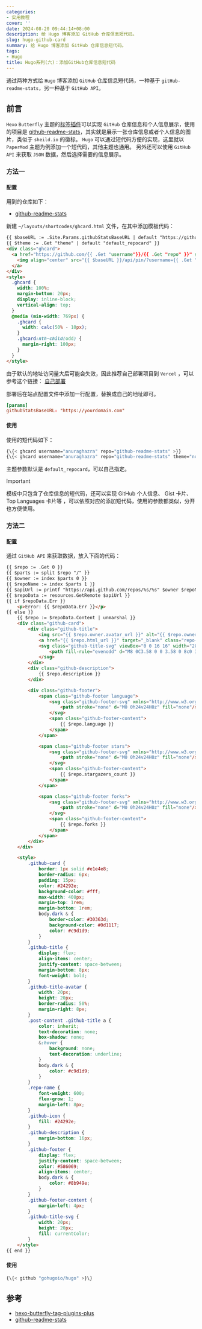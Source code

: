 ```yaml
---
categories: 
- 实用教程
cover: ''
date: 2024-08-20 09:44:14+08:00
description: 给 Hugo 博客添加 GitHub 仓库信息短代码。
slug: hugo-github-card
summary: 给 Hugo 博客添加 GitHub 仓库信息短代码。
tags:
- Hugo
title: Hugo系列(六)：添加GitHub仓库信息短代码
---
```

通过两种方式给 `Hugo` 博客添加 `GitHub` 仓库信息短代码，一种基于 ` gitHub-readme-stats `，另一种基于 `GitHub API`。
<!--more-->

## 前言
`Hexo` `Butterfly` 主题的[标签插件](https://github.com/Akilarlxh/hexo-butterfly-tag-plugins-plus)可以实现 `GitHub` 仓库信息和个人信息展示，使用的项目是 [github-readme-stats](https://github.com/anuraghazra/github-readme-stats)，其实就是展示一张仓库信息或者个人信息的图片，类似于 `sheild.io` 的徽标。
`Hugo` 可以通过短代码方便的实现，这里就以 `PaperMod` 主题为例添加一个短代码，其他主题也通用。
另外还可以使用 `GitHub API` 来获取 `JSON` 数据，然后选择需要的信息展示。

### 方法一
#### 配置
用到的仓库如下：

- [github-readme-stats](https://github.com/anuraghazra/github-readme-stats)

新建 `~/layouts/shortcodes/ghcard.html` 文件，在其中添加模板代码：

```html
{{ $baseURL := .Site.Params.githubStatsBaseURL | default "https://github-readme-stats.vercel.app" }}
{{ $theme := .Get "theme" | default "default_repocard" }}
<div class="ghcard">
  <a href="https://github.com/{{ .Get "username"}}/{{ .Get "repo" }}" style="transition: none;background-image: none;border-bottom: none; display: block;">
    <img align="center" src="{{ $baseURL }}/api/pin/?username={{ .Get "username" }}&amp;repo={{ .Get "repo" }}&amp;theme={{ .Get "theme" }}" alt="{{ .Get "repo" }}" style="width: 100%;" />
  </a> 
</div>
<style>
  .ghcard {
    width: 100%;
    margin-bottom: 20px;
    display: inline-block;
    vertical-align: top;
  }
  @media (min-width: 769px) {
    .ghcard {
      width: calc(50% - 10px);
    }
    .ghcard:nth-child(odd) {
      margin-right: 100px;
    }
  }
</style>
```

由于默认的地址访问量大后可能会失效，因此推荐自己部署项目到 `Vercel` ，可以参考这个链接：
[自己部署](https://github.com/anuraghazra/github-readme-stats/blob/master/docs/readme_cn.md#%E8%87%AA%E5%B7%B1%E9%83%A8%E7%BD%B2)

部署后在站点配置文件中添加一行配置，替换成自己的地址即可。
```toml
[params]
githubStatsBaseURL: "https://yourdomain.com"
```

#### 使用

使用的短代码如下：

```bash
{\{< ghcard username="anuraghazra" repo="github-readme-stats" >}}
{\{< ghcard username="anuraghazra" repo="github-readme-stats" theme="noctis_minimus" >}}
```

主题参数默认是 `default_repocard`，可以自己指定。


> [!IMPORTANT]
> 模板中只包含了仓库信息的短代码，还可以实现 GitHub 个人信息、 Gist 卡片、 Top Languages 卡片等 ，可以依照对应的添加短代码，使用的参数都类似，分开也方便使用。


### 方法二
#### 配置
通过 `GitHub API` 来获取数据，放入下面的代码：

```html
{{ $repo := .Get 0 }}
{{ $parts := split $repo "/" }}
{{ $owner := index $parts 0 }}
{{ $repoName := index $parts 1 }}
{{ $apiUrl := printf "https://api.github.com/repos/%s/%s" $owner $repoName }}
{{ $repoData := resources.GetRemote $apiUrl }}
{{ if $repoData.Err }}
    <p>Error: {{ $repoData.Err }}</p>
{{ else }}
    {{ $repo := $repoData.Content | unmarshal }}
    <div class="github-card">
        <div class="github-title">
            <img src="{{ $repo.owner.avatar_url }}" alt="{{ $repo.owner.login }}" class="github-title-avatar">
            <a href="{{ $repo.html_url }}" target="_blank" class="repo-name">{{ $repo.owner.login }}/{{ $repo.name }}</a>
            <svg class="github-title-svg" viewBox="0 0 16 16" width="20" height="20" fill="currentColor">
                <path fill-rule="evenodd" d="M8 0C3.58 0 0 3.58 0 8c0 3.54 2.29 6.53 5.47 7.59.4.07.55-.17.55-.38 0-.19-.01-.82-.01-1.49-2.01.37-2.53-.49-2.69-.94-.09-.23-.48-.94-.82-1.13-.28-.15-.68-.52-.01-.53.63-.01 1.08.58 1.23.82.72 1.21 1.87.87 2.33.66.07-.52.28-.87.51-1.07-1.78-.2-3.64-.89-3.64-3.95 0-.87.31-1.59.82-2.15-.08-.2-.36-1.02.08-2.12 0 0 .67-.21 2.2.82.64-.18 1.32-.27 2-.27.68 0 1.36.09 2 .27 1.53-1.04 2.2-.82 2.2-.82.44 1.1.16 1.92.08 2.12.51.56.82 1.27.82 2.15 0 3.07-1.87 3.75-3.65 3.95.29.25.54.73.54 1.48 0 1.07-.01 1.93-.01 2.2 0 .21.15.46.55.38A8.013 8.013 0 0016 8c0-4.42-3.58-8-8-8z"></path>
            </svg>
        </div>
        <div class="github-description">
            {{ $repo.description }}
        </div>

        <div class="github-footer">
            <span class="github-footer language">
                <svg class="github-footer-svg" xmlns="http://www.w3.org/2000/svg"  width="24"  height="24"  viewBox="0 0 24 24"  fill="none"  stroke="currentColor"  stroke-width="2"  stroke-linecap="round"  stroke-linejoin="round">
                    <path stroke="none" d="M0 0h24v24H0z" fill="none"/><path d="M7 8l-4 4l4 4" /><path d="M17 8l4 4l-4 4" /><path d="M14 4l-4 16" />
                </svg>
                <span class="github-footer-content">    
                    {{ $repo.language }}
                </span>
            </span>

            <span class="github-footer stars">
                <svg class="github-footer-svg" xmlns="http://www.w3.org/2000/svg"  width="24"  height="24"  viewBox="0 0 24 24"  fill="none"  stroke="currentColor"  stroke-width="2"  stroke-linecap="round"  stroke-linejoin="round">
                    <path stroke="none" d="M0 0h24v24H0z" fill="none"/><path d="M12 17.75l-6.172 3.245l1.179 -6.873l-5 -4.867l6.9 -1l3.086 -6.253l3.086 6.253l6.9 1l-5 4.867l1.179 6.873z" />
                </svg>
                <span class="github-footer-content">
                    {{ $repo.stargazers_count }}
                </span>
            </span>

            <span class="github-footer forks">
                <svg class="github-footer-svg" xmlns="http://www.w3.org/2000/svg"  width="24"  height="24"  viewBox="0 0 24 24"  fill="none"  stroke="currentColor"  stroke-width="2"  stroke-linecap="round"  stroke-linejoin="round" >
                    <path stroke="none" d="M0 0h24v24H0z" fill="none"/><path d="M12 18m-2 0a2 2 0 1 0 4 0a2 2 0 1 0 -4 0" /><path d="M7 6m-2 0a2 2 0 1 0 4 0a2 2 0 1 0 -4 0" /><path d="M17 6m-2 0a2 2 0 1 0 4 0a2 2 0 1 0 -4 0" /><path d="M7 8v2a2 2 0 0 0 2 2h6a2 2 0 0 0 2 -2v-2" /><path d="M12 12l0 4" />
                </svg>
                <span class="github-footer-content">
                    {{ $repo.forks }}
                </span>
            </span>
        </div>
    </div>

    <style>
        .github-card {
            border: 1px solid #e1e4e8;
            border-radius: 6px;
            padding: 15px;
            color: #24292e;
            background-color: #fff;
            max-width: 400px;
            margin-top: 1rem;
            margin-bottom: 1rem;
            body.dark & {
                border-color: #30363d;
                background-color: #0d1117;
                color: #c9d1d9;
            }
        }
        .github-title {
            display: flex;
            align-items: center;
            justify-content: space-between;
            margin-bottom: 8px;
            font-weight: bold;
        }
        .github-title-avatar {
            width: 20px;
            height: 20px;
            border-radius: 50%;
            margin-right: 8px;
        }
        .post-content .github-title a {
            color: inherit;
            text-decoration: none;
            box-shadow: none;
            &:hover {
                background: none;
                text-decoration: underline;
            }
            body.dark & {
                color: #c9d1d9;
            }
        }
        .repo-name {
            font-weight: 600;
            flex-grow: 1;
            margin-left: 8px;
        }
        .github-icon {
            fill: #24292e;
        }
        .github-description {
            margin-bottom: 16px;
        }
        .github-footer {
            display: flex;
            justify-content: space-between;
            color: #586069;
            align-items: center;
            body.dark & {
                color: #8b949e;
            }
        }
        .github-footer-content {
            margin-left: 4px;
        }
        .github-title-svg {
            width: 20px;
            height: 20px;
            fill: currentColor;
        }
    </style>
{{ end }}
```

#### 使用
```bash
{\{< github "gohugoio/hugo" >}\}
```

## 参考
- [hexo-butterfly-tag-plugins-plus](https://github.com/Akilarlxh/hexo-butterfly-tag-plugins-plus)
- [github-readme-stats](https://github.com/anuraghazra/github-readme-stats)